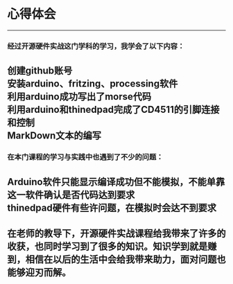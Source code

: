 # **心得体会**  
---  
### **经过开源硬件实战这门学科的学习，我学会了以下内容：**  
创建github账号  
安装arduino、fritzing、processing软件  
利用arduino成功写出了morse代码  
利用arduino和thinedpad完成了CD4511的引脚连接和控制  
MarkDown文本的编写  
---  
### **在本门课程的学习与实践中也遇到了不少的问题：**  
Arduino软件只能显示编译成功但不能模拟，不能单靠这一软件确认是否代码达到要求  
thinedpad硬件有些许问题，在模拟时会达不到要求  
---  
##  **在老师的教导下，开源硬件实战课程给我带来了许多的收获，也同时学习到了很多的知识。知识学到就是赚到，相信在以后的生活中会给我带来助力，面对问题也能够迎刃而解。**
